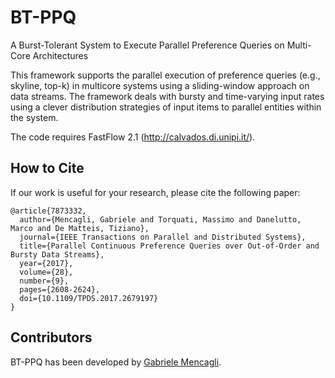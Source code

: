 # BT-PPQ
A Burst-Tolerant System to Execute Parallel Preference Queries on Multi-Core Architectures

This framework supports the parallel execution of preference queries (e.g., skyline, top-k) in multicore systems using a sliding-window approach on data streams. The framework deals with bursty and time-varying input rates using a clever distribution strategies of input items to parallel entities within the system.

The code requires FastFlow 2.1 (http://calvados.di.unipi.it/).

## How to Cite
If our work is useful for your research, please cite the following paper:
```
@article{7873332,
  author={Mencagli, Gabriele and Torquati, Massimo and Danelutto, Marco and De Matteis, Tiziano},
  journal={IEEE Transactions on Parallel and Distributed Systems},
  title={Parallel Continuous Preference Queries over Out-of-Order and Bursty Data Streams},
  year={2017},
  volume={28},
  number={9},
  pages={2608-2624},
  doi={10.1109/TPDS.2017.2679197}
}
```

## Contributors
BT-PPQ has been developed by [Gabriele Mencagli](mailto:gabriele.mencagli@unipi.it).
